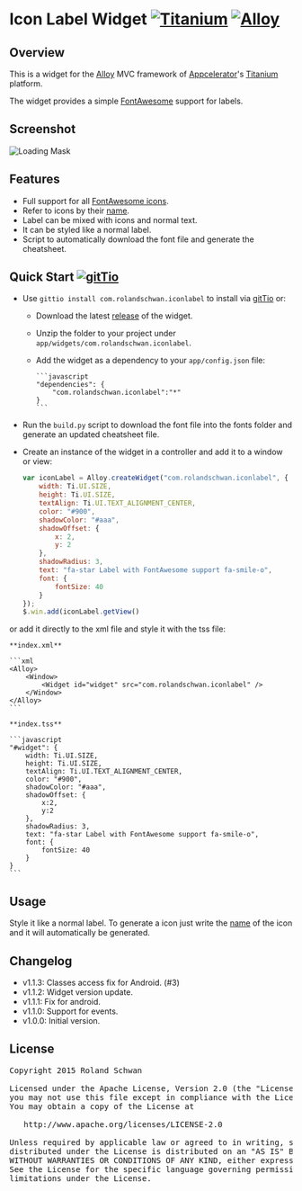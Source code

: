 # Icon Label Widget [![Titanium](http://www-static.appcelerator.com/badges/titanium-git-badge-sq.png)](http://www.appcelerator.com/titanium/) [![Alloy](http://www-static.appcelerator.com/badges/alloy-git-badge-sq.png)](http://www.appcelerator.com/alloy/)
## Overview
This is a widget for the [Alloy](http://projects.appcelerator.com/alloy/docs/Alloy-bootstrap/index.html) MVC framework of [Appcelerator](http://www.appcelerator.com)'s [Titanium](http://www.appcelerator.com/platform) platform.

The widget provides a simple [FontAwesome](http://fortawesome.github.io/Font-Awesome/) support for labels.

## Screenshot
![Loading Mask](https://raw.github.com/rolandschwan/com.rolandschwan.iconlabel/master/docs/screenshot.png)

## Features
* Full support for all [FontAwesome icons](http://fortawesome.github.io/Font-Awesome/icons/).
* Refer to icons by their [name](http://fortawesome.github.io/Font-Awesome/icons/).
* Label can be mixed with icons and normal text.
* It can be styled like a normal label.
* Script to automatically download the font file and generate the cheatsheet.

## Quick Start [![gitTio](http://gitt.io/badge.png)](http://gitt.io/component/com.rolandschwan.iconlabel)

* Use `gittio install com.rolandschwan.iconlabel` to install via [gitTio](http://gitt.io/cli) or:

  * Download the latest [release](https://github.com/rolandschwan/com.rolandschwan.iconlabel/releases) of the widget.
  * Unzip the folder to your project under `app/widgets/com.rolandschwan.iconlabel`.
  * Add the widget as a dependency to your `app/config.json` file:

        ```javascript
        "dependencies": {
            "com.rolandschwan.iconlabel":"*"
        }
        ```

* Run the `build.py` script to download the font file into the fonts folder and generate an updated cheatsheet file.
* Create an instance of the widget in a controller and add it to a window or view:

	```javascript
	var iconLabel = Alloy.createWidget("com.rolandschwan.iconlabel", {
		width: Ti.UI.SIZE,
		height: Ti.UI.SIZE,
		textAlign: Ti.UI.TEXT_ALIGNMENT_CENTER,
		color: "#900",
		shadowColor: "#aaa",
		shadowOffset: {
			x: 2,
			y: 2
		},
		shadowRadius: 3,
		text: "fa-star Label with FontAwesome support fa-smile-o",
		font: {
			fontSize: 40
		}
	});
	$.win.add(iconLabel.getView()
	```
or add it directly to the xml file and style it with the tss file:

	**index.xml**
	
	```xml
	<Alloy>
		<Window>
			<Widget id="widget" src="com.rolandschwan.iconlabel" />
		</Window>
	</Alloy>
	```

	**index.tss**
	
	```javascript
	"#widget": {
		width: Ti.UI.SIZE,
		height: Ti.UI.SIZE,
		textAlign: Ti.UI.TEXT_ALIGNMENT_CENTER,
		color: "#900",
		shadowColor: "#aaa",
		shadowOffset: {
			x:2,
			y:2
		},
		shadowRadius: 3,
		text: "fa-star Label with FontAwesome support fa-smile-o",
		font: {
			fontSize: 40
		}
	}
	```

## Usage
Style it like a normal label.
To generate a icon just write the [name](http://fortawesome.github.io/Font-Awesome/icons/) of the icon and it will automatically be generated.

## Changelog
* v1.1.3: Classes access fix for Android. (#3)
* v1.1.2: Widget version update.
* v1.1.1: Fix for android.
* v1.1.0: Support for events.
* v1.0.0: Initial version.

## License

<pre>
Copyright 2015 Roland Schwan

Licensed under the Apache License, Version 2.0 (the "License");
you may not use this file except in compliance with the License.
You may obtain a copy of the License at

   http://www.apache.org/licenses/LICENSE-2.0

Unless required by applicable law or agreed to in writing, software
distributed under the License is distributed on an "AS IS" BASIS,
WITHOUT WARRANTIES OR CONDITIONS OF ANY KIND, either express or implied.
See the License for the specific language governing permissions and
limitations under the License.
</pre>
